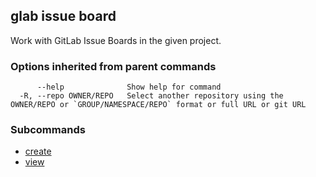 ## glab issue board

Work with GitLab Issue Boards in the given project.

### Options inherited from parent commands

```
      --help              Show help for command
  -R, --repo OWNER/REPO   Select another repository using the OWNER/REPO or `GROUP/NAMESPACE/REPO` format or full URL or git URL
```

### Subcommands

- [create](create.md)
- [view](view.md)

